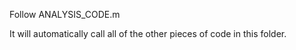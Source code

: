 Follow ANALYSIS_CODE.m

It will automatically call all of the other pieces of code in this folder. 
